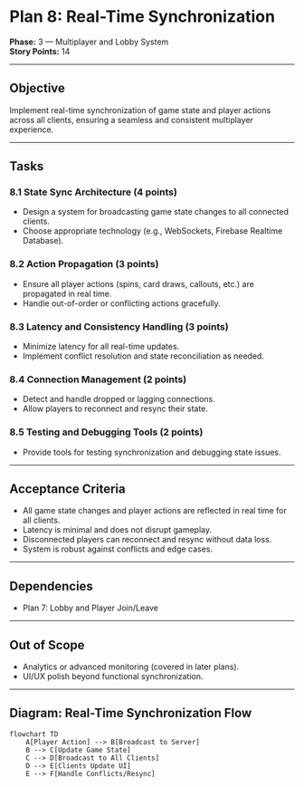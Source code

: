 # Plan 8: Real-Time Synchronization

**Phase:** 3 — Multiplayer and Lobby System  
**Story Points:** 14

---

## Objective

Implement real-time synchronization of game state and player actions across all clients, ensuring a seamless and consistent multiplayer experience.

---

## Tasks

### 8.1 State Sync Architecture (4 points)
- Design a system for broadcasting game state changes to all connected clients.
- Choose appropriate technology (e.g., WebSockets, Firebase Realtime Database).

### 8.2 Action Propagation (3 points)
- Ensure all player actions (spins, card draws, callouts, etc.) are propagated in real time.
- Handle out-of-order or conflicting actions gracefully.

### 8.3 Latency and Consistency Handling (3 points)
- Minimize latency for all real-time updates.
- Implement conflict resolution and state reconciliation as needed.

### 8.4 Connection Management (2 points)
- Detect and handle dropped or lagging connections.
- Allow players to reconnect and resync their state.

### 8.5 Testing and Debugging Tools (2 points)
- Provide tools for testing synchronization and debugging state issues.

---

## Acceptance Criteria

- All game state changes and player actions are reflected in real time for all clients.
- Latency is minimal and does not disrupt gameplay.
- Disconnected players can reconnect and resync without data loss.
- System is robust against conflicts and edge cases.

---

## Dependencies

- Plan 7: Lobby and Player Join/Leave

---

## Out of Scope

- Analytics or advanced monitoring (covered in later plans).
- UI/UX polish beyond functional synchronization.

---

## Diagram: Real-Time Synchronization Flow

```mermaid
flowchart TD
    A[Player Action] --> B[Broadcast to Server]
    B --> C[Update Game State]
    C --> D[Broadcast to All Clients]
    D --> E[Clients Update UI]
    E --> F[Handle Conflicts/Resync]